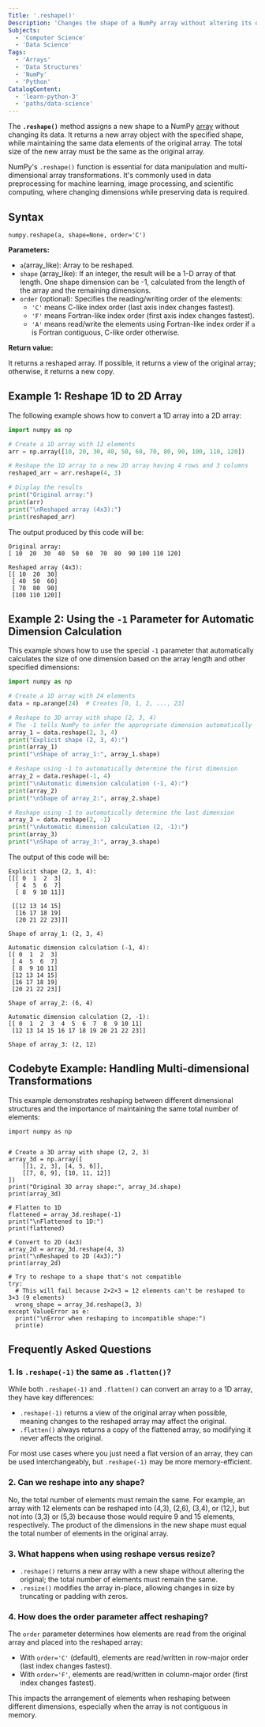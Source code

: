 ```yaml
---
Title: '.reshape()'
Description: 'Changes the shape of a NumPy array without altering its data or total size.'
Subjects:
  - 'Computer Science'
  - 'Data Science'
Tags:
  - 'Arrays'
  - 'Data Structures'
  - 'NumPy'
  - 'Python'
CatalogContent:
  - 'learn-python-3'
  - 'paths/data-science'
---
```


The **`.reshape()`** method assigns a new shape to a NumPy [array](https://www.codecademy.com/resources/docs/numpy/ndarray) without changing its data. It returns a new array object with the specified shape, while maintaining the same data elements of the original array. The total size of the new array must be the same as the original array.

NumPy's `.reshape()` function is essential for data manipulation and multi-dimensional array transformations. It's commonly used in data preprocessing for machine learning, image processing, and scientific computing, where changing dimensions while preserving data is required.

## Syntax

```pseudo
numpy.reshape(a, shape=None, order='C')
```

**Parameters:**

- `a`(array_like): Array to be reshaped.
- `shape` (array_like): If an integer, the result will be a 1-D array of that length. One shape dimension can be -1, calculated from the length of the array and the remaining dimensions.
- `order` (optional): Specifies the reading/writing order of the elements:
  - `'C'` means C-like index order (last axis index changes fastest).
  - `'F'` means Fortran-like index order (first axis index changes fastest).
  - `'A'` means read/write the elements using Fortran-like index order if `a` is Fortran contiguous, C-like order otherwise.

**Return value:**

It returns a reshaped array. If possible, it returns a view of the original array; otherwise, it returns a new copy.

## Example 1: Reshape 1D to 2D Array

The following example shows how to convert a 1D array into a 2D array:

```py
import numpy as np

# Create a 1D array with 12 elements
arr = np.array([10, 20, 30, 40, 50, 60, 70, 80, 90, 100, 110, 120])

# Reshape the 1D array to a new 2D array having 4 rows and 3 columns
reshaped_arr = arr.reshape(4, 3)

# Display the results
print("Original array:")
print(arr)
print("\nReshaped array (4x3):")
print(reshaped_arr)
```

The output produced by this code will be:

```shell
Original array:
[ 10  20  30  40  50  60  70  80  90 100 110 120]

Reshaped array (4x3):
[[ 10  20  30]
 [ 40  50  60]
 [ 70  80  90]
 [100 110 120]]
```

## Example 2: Using the `-1` Parameter for Automatic Dimension Calculation

This example shows how to use the special `-1` parameter that automatically calculates the size of one dimension based on the array length and other specified dimensions:

```py
import numpy as np

# Create a 1D array with 24 elements
data = np.arange(24)  # Creates [0, 1, 2, ..., 23]

# Reshape to 3D array with shape (2, 3, 4)
# The -1 tells NumPy to infer the appropriate dimension automatically
array_1 = data.reshape(2, 3, 4)
print("Explicit shape (2, 3, 4):")
print(array_1)
print("\nShape of array_1:", array_1.shape)

# Reshape using -1 to automatically determine the first dimension
array_2 = data.reshape(-1, 4)
print("\nAutomatic dimension calculation (-1, 4):")
print(array_2)
print("\nShape of array_2:", array_2.shape)

# Reshape using -1 to automatically determine the last dimension
array_3 = data.reshape(2, -1)
print("\nAutomatic dimension calculation (2, -1):")
print(array_3)
print("\nShape of array_3:", array_3.shape)
```

The output of this code will be:

```shell
Explicit shape (2, 3, 4):
[[[ 0  1  2  3]
  [ 4  5  6  7]
  [ 8  9 10 11]]

 [[12 13 14 15]
  [16 17 18 19]
  [20 21 22 23]]]

Shape of array_1: (2, 3, 4)

Automatic dimension calculation (-1, 4):
[[ 0  1  2  3]
 [ 4  5  6  7]
 [ 8  9 10 11]
 [12 13 14 15]
 [16 17 18 19]
 [20 21 22 23]]

Shape of array_2: (6, 4)

Automatic dimension calculation (2, -1):
[[ 0  1  2  3  4  5  6  7  8  9 10 11]
 [12 13 14 15 16 17 18 19 20 21 22 23]]

Shape of array_3: (2, 12)
```

## Codebyte Example: Handling Multi-dimensional Transformations

This example demonstrates reshaping between different dimensional structures and the importance of maintaining the same total number of elements:

```codebyte/python
import numpy as np


# Create a 3D array with shape (2, 2, 3)
array_3d = np.array([
    [[1, 2, 3], [4, 5, 6]],
    [[7, 8, 9], [10, 11, 12]]
])
print("Original 3D array shape:", array_3d.shape)
print(array_3d)

# Flatten to 1D
flattened = array_3d.reshape(-1)
print("\nFlattened to 1D:")
print(flattened)

# Convert to 2D (4x3)
array_2d = array_3d.reshape(4, 3)
print("\nReshaped to 2D (4x3):")
print(array_2d)

# Try to reshape to a shape that's not compatible
try:
  # This will fail because 2×2×3 = 12 elements can't be reshaped to 3×3 (9 elements)
  wrong_shape = array_3d.reshape(3, 3)
except ValueError as e:
  print("\nError when reshaping to incompatible shape:")
  print(e)
```

## Frequently Asked Questions

### 1. Is `.reshape(-1)` the same as `.flatten()`?

While both `.reshape(-1)` and `.flatten()` can convert an array to a 1D array, they have key differences:

- `.reshape(-1)` returns a view of the original array when possible, meaning changes to the reshaped array may affect the original.
- `.flatten()` always returns a copy of the flattened array, so modifying it never affects the original.

For most use cases where you just need a flat version of an array, they can be used interchangeably, but `.reshape(-1)` may be more memory-efficient.

### 2. Can we reshape into any shape?

No, the total number of elements must remain the same. For example, an array with 12 elements can be reshaped into (4,3), (2,6), (3,4), or (12,), but not into (3,3) or (5,3) because those would require 9 and 15 elements, respectively. The product of the dimensions in the new shape must equal the total number of elements in the original array.

### 3. What happens when using reshape versus resize?

- `.reshape()` returns a new array with a new shape without altering the original; the total number of elements must remain the same.
- `.resize()` modifies the array in-place, allowing changes in size by truncating or padding with zeros.

### 4. How does the order parameter affect reshaping?

The `order` parameter determines how elements are read from the original array and placed into the reshaped array:

- With `order='C'` (default), elements are read/written in row-major order (last index changes fastest).
- With `order='F'`, elements are read/written in column-major order (first index changes fastest).

This impacts the arrangement of elements when reshaping between different dimensions, especially when the array is not contiguous in memory.
